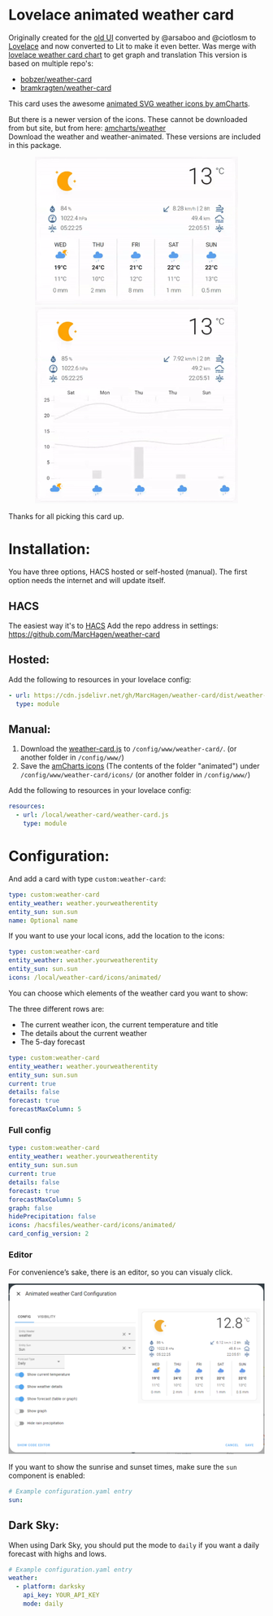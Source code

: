 # Lovelace animated weather card

Originally created for the [old UI](https://community.home-assistant.io/t/custom-ui-weather-state-card-with-a-question/23008) converted by @arsaboo and @ciotlosm to [Lovelace](https://community.home-assistant.io/t/custom-ui-weather-state-card-with-a-question/23008/291) and now converted to Lit to make it even better.
Was merge with [lovelace weather card chart](https://github.com/sgttrs/lovelace-weather-card-chart) to get graph and translation
This version is based on multiple repo's: 
- [bobzer/weather-card](https://github.com/bobzer/weather-card)
- [bramkragten/weather-card](https://github.com/bramkragten/weather-card)

This card uses the awesome [animated SVG weather icons by amCharts](https://www.amcharts.com/free-animated-svg-weather-icons/).  

But there is a newer version of the icons. These cannot be downloaded from but site, but from here: [amcharts/weather](https://github.com/amcharts/weather/tree/master/assets/img)  
Download the weather and weather-animated. These versions are included in this package.

<p align="center" style="vertical-align: top">
    <img src="https://github.com/marchagen/weather-card/raw/master/assets/table.gif" alt="card with table layout gif" width="400"/>
    <img src="https://github.com/marchagen/weather-card/raw/master/assets/chart.gif" alt="card with chart layout gif" width="400"/>
</p>

Thanks for all picking this card up.

# Installation:

You have three options, HACS hosted or self-hosted (manual). The first option needs the internet and will update itself.

## HACS

The easiest way it's to [HACS](https://hacs.xyz/)
Add the repo address in settings:
https://github.com/MarcHagen/weather-card

## Hosted:

Add the following to resources in your lovelace config:

```yaml
- url: https://cdn.jsdelivr.net/gh/MarcHagen/weather-card/dist/weather-card.min.js
  type: module
```

## Manual:

1. Download the [weather-card.js](https://raw.githubusercontent.com/MarcHagen/weather-card/master/dist/weather-card.js) to `/config/www/weather-card/`. (or another folder in `/config/www/`)
2. Save the [amCharts icons](https://www.amcharts.com/free-animated-svg-weather-icons/) (The contents of the folder "animated") under `/config/www/weather-card/icons/` (or another folder in `/config/www/`)

Add the following to resources in your lovelace config:

```yaml
resources:
  - url: /local/weather-card/weather-card.js
    type: module
```

# Configuration:

And add a card with type `custom:weather-card`:

```yaml
type: custom:weather-card
entity_weather: weather.yourweatherentity
entity_sun: sun.sun
name: Optional name
```

If you want to use your local icons, add the location to the icons:

```yaml
type: custom:weather-card
entity_weather: weather.yourweatherentity
entity_sun: sun.sun
icons: /local/weather-card/icons/animated/
```

You can choose which elements of the weather card you want to show:

The three different rows are:

- The current weather icon, the current temperature and title
- The details about the current weather
- The 5-day forecast

```yaml
type: custom:weather-card
entity_weather: weather.yourweatherentity
entity_sun: sun.sun
current: true
details: false
forecast: true
forecastMaxColumn: 5
```

### Full config

```yaml
type: custom:weather-card
entity_weather: weather.yourweatherentity
entity_sun: sun.sun
current: true
details: false
forecast: true
forecastMaxColumn: 5
graph: false
hidePrecipitation: false
icons: /hacsfiles/weather-card/icons/animated/
card_config_version: 2
```

### Editor
For convenience’s sake, there is an editor, so you can visualy click.

<img src="https://github.com/marchagen/weather-card/raw/master/assets/editor.png" alt="Weather card visual editor" width="700" />

If you want to show the sunrise and sunset times, make sure the `sun` component is enabled:

```yaml
# Example configuration.yaml entry
sun:
```

## Dark Sky:

When using Dark Sky, you should put the mode to `daily` if you want a daily forecast with highs and lows.

```yaml
# Example configuration.yaml entry
weather:
  - platform: darksky
    api_key: YOUR_API_KEY
    mode: daily
```
